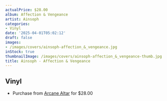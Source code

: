 ```yaml
---
actualPrice: $28.00
album: Affection & Vengeance
artist: Ainsoph
categories:
- Vinyl
date: '2025-04-01T05:02:12'
draft: false
images:
- /images/covers/ainsoph-affection_&_vengeance.jpg
inStock: true
thumbnailImage: /images/covers/ainsoph-affection_&_vengeance-thumb.jpg
title: Ainsoph - Affection & Vengeance
---
```


## Vinyl
* Purchase from [Arcane Altar](https://arcanealtar.bigcartel.com/product/ainsoph-affection-vengeance-12-lp) for $28.00

